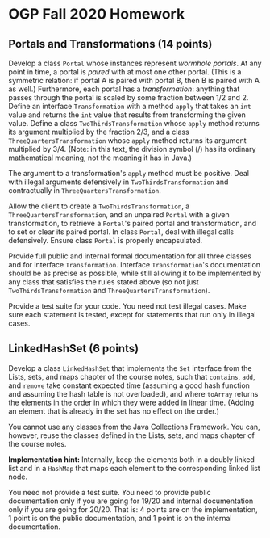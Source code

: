 # OGP Fall 2020 Homework

## Portals and Transformations (14 points)

Develop a class `Portal` whose instances represent *wormhole portals*. At any point in time, a portal is *paired* with at most one other portal. (This is a symmetric relation: if portal A is paired with portal B, then B is paired with A as well.) Furthermore, each portal has a *transformation*: anything that passes through the portal is scaled by some fraction between 1/2 and 2. Define an interface `Transformation` with a method `apply` that takes an `int` value and returns the `int` value that results from transforming the given value. Define a class `TwoThirdsTransformation` whose `apply` method returns its argument multiplied by the fraction 2/3, and a class `ThreeQuartersTransformation` whose `apply` method returns its argument multiplied by 3/4. (Note: in this text, the division symbol (/) has its ordinary mathematical meaning, not the meaning it has in Java.) 

The argument to a transformation's `apply` method must be positive. Deal with illegal arguments defensively in `TwoThirdsTransformation` and contractually in `ThreeQuartersTransformation`.

Allow the client to create a `TwoThirdsTransformation`, a `ThreeQuartersTransformation`, and an unpaired `Portal` with a given transformation, to retrieve a `Portal`'s paired portal and transformation, and to set or clear its paired portal. In class `Portal`, deal with illegal calls defensively. Ensure class `Portal` is properly encapsulated.

Provide full public and internal formal documentation for all three classes and for interface `Transformation`. Interface `Transformation`'s documentation should be as precise as possible, while still allowing it to be implemented by any class that satisfies the rules stated above (so not just `TwoThirdsTransformation` and `ThreeQuartersTransformation`).

Provide a test suite for your code. You need not test illegal cases. Make sure each statement is tested, except for statements that run only in illegal cases.

## LinkedHashSet (6 points)

Develop a class `LinkedHashSet` that implements the `Set` interface from the Lists, sets, and maps chapter of the course notes, such that `contains`, `add`, and `remove` take constant expected time (assuming a good hash function and assuming the hash table is not overloaded), and where `toArray` returns the elements in the order in which they were added in linear time. (Adding an element that is already in the set has no effect on the order.)

You cannot use any classes from the Java Collections Framework. You can, however, reuse the classes defined in the Lists, sets, and maps chapter of the course notes.

**Implementation hint:** Internally, keep the elements both in a doubly linked list and in a `HashMap` that maps each element to the corresponding linked list node.

You need not provide a test suite. You need to provide public documentation only if you are going for 19/20 and internal documentation only if you are going for 20/20. That is: 4 points are on the implementation, 1 point is on the public documentation, and 1 point is on the internal documentation.
